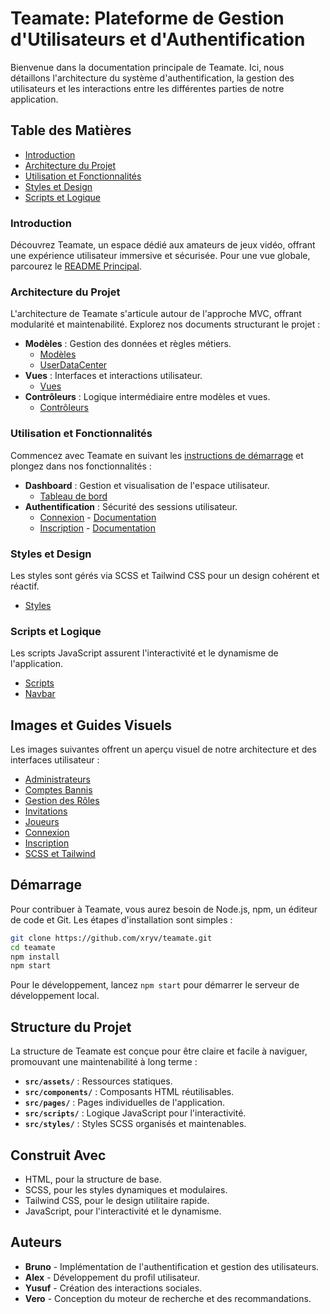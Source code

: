 # Teamate: Plateforme de Gestion d'Utilisateurs et d'Authentification

Bienvenue dans la documentation principale de Teamate. Ici, nous détaillons l'architecture du système d'authentification, la gestion des utilisateurs et les interactions entre les différentes parties de notre application.

## Table des Matières
- [Introduction](#introduction)
- [Architecture du Projet](#architecture-du-projet)
- [Utilisation et Fonctionnalités](#utilisation-et-fonctionnalités)
- [Styles et Design](#styles-et-design)
- [Scripts et Logique](#scripts-et-logique)

### Introduction
Découvrez Teamate, un espace dédié aux amateurs de jeux vidéo, offrant une expérience utilisateur immersive et sécurisée. Pour une vue globale, parcourez le [README Principal](./README.md).

### Architecture du Projet
L'architecture de Teamate s'articule autour de l'approche MVC, offrant modularité et maintenabilité. Explorez nos documents structurant le projet :

- **Modèles** : Gestion des données et règles métiers.
  - [Modèles](./src/scripts/js/models/models.md)
  - [UserDataCenter](./src/scripts/js/models/userDataCenter.js)
- **Vues** : Interfaces et interactions utilisateur.
  - [Vues](./src/scripts/js/views/views.md)
- **Contrôleurs** : Logique intermédiaire entre modèles et vues.
  - [Contrôleurs](./src/scripts/js/controllers/controllers.md)

### Utilisation et Fonctionnalités
Commencez avec Teamate en suivant les [instructions de démarrage](#démarrage) et plongez dans nos fonctionnalités :

- **Dashboard** : Gestion et visualisation de l'espace utilisateur.
  - [Tableau de bord](./src/pages/dashboard/dashboard.html)
- **Authentification** : Sécurité des sessions utilisateur.
  - [Connexion](./src/pages/login/login.html) - [Documentation](./src/pages/login/login.md)
  - [Inscription](./src/pages/register/register.html) - [Documentation](./src/pages/register/register.md)

### Styles et Design
Les styles sont gérés via SCSS et Tailwind CSS pour un design cohérent et réactif.
- [Styles](./src/styles/README.MD)

### Scripts et Logique
Les scripts JavaScript assurent l'interactivité et le dynamisme de l'application.
- [Scripts](./src/scripts/Scripts.md)
- [Navbar](./src/scripts/navbar.js)

## Images et Guides Visuels
Les images suivantes offrent un aperçu visuel de notre architecture et des interfaces utilisateur :
- [Administrateurs](./docs/assets/administrateurs.png)
- [Comptes Bannis](./docs/assets/comptes_bannis.png)
- [Gestion des Rôles](./docs/assets/gestion_roles.png)
- [Invitations](./docs/assets/invitations.png)
- [Joueurs](./docs/assets/joueurs.png)
- [Connexion](./docs/assets/login.png)
- [Inscription](./docs/assets/register.png)
- [SCSS et Tailwind](./docs/assets/scss_plus_tailwind.png)

## Démarrage
Pour contribuer à Teamate, vous aurez besoin de Node.js, npm, un éditeur de code et Git. Les étapes d'installation sont simples :

```bash
git clone https://github.com/xryv/teamate.git
cd teamate
npm install
npm start
```

Pour le développement, lancez `npm start` pour démarrer le serveur de développement local.

## Structure du Projet
La structure de Teamate est conçue pour être claire et facile à naviguer, promouvant une maintenabilité à long terme :

- **`src/assets/`** : Ressources statiques.
- **`src/components/`** : Composants HTML réutilisables.
- **`src/pages/`** : Pages individuelles de l'application.
- **`src/scripts/`** : Logique JavaScript pour l'interactivité.
- **`src/styles/`** : Styles SCSS organisés et maintenables.

## Construit Avec
- HTML, pour la structure de base.
- SCSS, pour les styles dynamiques et modulaires.
- Tailwind CSS, pour le design utilitaire rapide.
- JavaScript, pour l'interactivité et le dynamisme.

## Auteurs 
- **Bruno** - Implémentation de l'authentification et gestion des utilisateurs.
- **Alex** - Développement du profil utilisateur.
- **Yusuf** - Création des interactions sociales.
- **Vero** - Conception du moteur de recherche et des recommandations.



